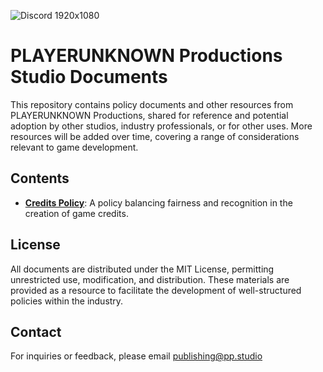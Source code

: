 ![Discord 1920x1080](https://github.com/user-attachments/assets/2525f322-adcc-4c2c-aa64-70f120cfa37d)

# PLAYERUNKNOWN Productions Studio Documents

This repository contains policy documents and other resources from PLAYERUNKNOWN Productions, shared for reference and potential adoption by other studios, industry professionals, or for other uses. More resources will be added over time, covering a range of considerations relevant to game development.

## Contents
- [**Credits Policy**](https://github.com/PLAYERUNKNOWN-Productions/studio-documents/blob/main/Documents/Credits%20Policy.md): A policy balancing fairness and recognition in the creation of game credits.

## License
All documents are distributed under the MIT License, permitting unrestricted use, modification, and distribution. These materials are provided as a resource to facilitate the development of well-structured policies within the industry.

## Contact
For inquiries or feedback, please email [publishing@pp.studio](publishing@pp.studio)
